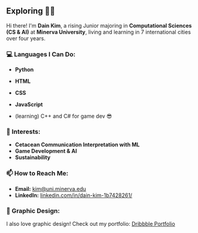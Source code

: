 ## Exploring 🐋🌊

Hi there! I'm **Dain Kim**, a rising Junior majoring in **Computational Sciences (CS & AI)** at **Minerva University**, living and learning in 7 international cities over four years.

### 💻 Languages I Can Do:
- **Python**
- **HTML**
- **CSS**
- **JavaScript**

- (learning) C++ and C# for game dev 😎

### 🌟 Interests:
- **Cetacean Communication Interpretation with ML**
- **Game Development & AI**
- **Sustainability**

### 📫 How to Reach Me:
- **Email:** [kim@uni.minerva.edu](mailto:kim@uni.minerva.edu)
- **LinkedIn:** [linkedin.com/in/dain-kim-1b7428261/](https://www.linkedin.com/in/dain-kim-1b7428261/)

### 🎨 Graphic Design:
I also love graphic design! Check out my portfolio: [Dribbble Portfolio](https://dribbble.com/ddanakim0304)
